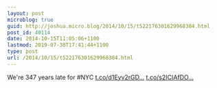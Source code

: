```yaml
---
layout: post
microblog: true
guid: http://joshua.micro.blog/2014/10/15/t522176301629968384.html
post_id: 40114
date: 2014-10-15T11:05:06+1100
lastmod: 2019-07-30T17:41:44+1100
type: post
url: /2014/10/15/t522176301629968384.html
---
```

We're 347 years late for #NYC [t.co/d1Eyv2rGD...](http://t.co/d1Eyv2rGDH) [t.co/s2ICIAfDO...](http://t.co/s2ICIAfDOe)
